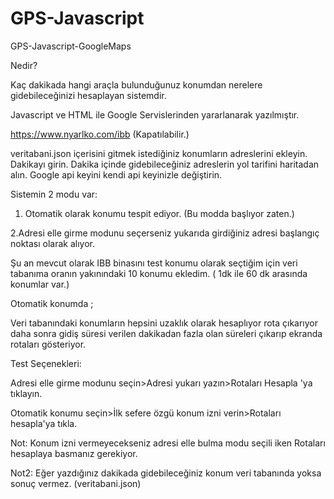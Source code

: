 # GPS-Javascript
GPS-Javascript-GoogleMaps

Nedir?

Kaç dakikada hangi araçla bulunduğunuz konumdan nerelere gidebileceğinizi hesaplayan sistemdir.

Javascript ve HTML ile Google Servislerinden yararlanarak yazılmıştır.

https://www.nyarlko.com/ibb (Kapatılabilir.)

veritabani.json içerisini gitmek istediğiniz konumların adreslerini ekleyin.
Dakikayı girin.
Dakika içinde gidebileceğiniz adreslerin yol tarifini haritadan alın.
Google api keyini kendi api keyinizle değiştirin.

Sistemin 2 modu var:

1. Otomatik olarak konumu tespit ediyor. (Bu modda başlıyor zaten.)

2.Adresi elle girme modunu seçerseniz yukarıda girdiğiniz adresi başlangıç noktası olarak alıyor.

Şu an mevcut olarak IBB binasını test konumu olarak seçtiğim için veri tabanıma oranın yakınındaki 10 konumu ekledim. ( 1dk ile 60 dk arasında konumlar var.)


Otomatik konumda ;

Veri tabanındaki konumların hepsini uzaklık olarak hesaplıyor rota çıkarıyor daha sonra gidiş süresi verilen dakikadan fazla olan süreleri çıkarıp ekranda rotaları gösteriyor.

Test Seçenekleri:

Adresi elle girme modunu seçin>Adresi yukarı yazın>Rotaları Hesapla 'ya tıklayın.

Otomatik konumu seçin>İlk sefere özgü konum izni verin>Rotaları hesapla'ya tıkla.

Not: Konum izni vermeyecekseniz adresi elle bulma modu seçili iken Rotaları hesaplaya basmanız gerekiyor.

Not2: Eğer yazdığınız dakikada gidebileceğiniz konum veri tabanında yoksa sonuç vermez.
(veritabani.json)
